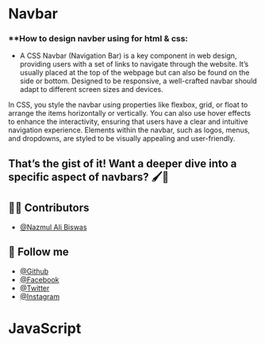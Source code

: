 # Navbar

### **How to design navber using for html & css:

- A CSS Navbar (Navigation Bar) is a key component in web design, providing users with a set of links to navigate through the website. It’s usually placed at the top of the webpage but can also be found on the side or bottom. Designed to be responsive, a well-crafted navbar should adapt to different screen sizes and devices.

In CSS, you style the navbar using properties like flexbox, grid, or float to arrange the items horizontally or vertically. You can also use hover effects to enhance the interactivity, ensuring that users have a clear and intuitive navigation experience. Elements within the navbar, such as logos, menus, and dropdowns, are styled to be visually appealing and user-friendly.

That’s the gist of it! Want a deeper dive into a specific aspect of navbars? 🖌️🧭
-

## 🧑‍💻 Contributors
- [@Nazmul Ali Biswas](https://github.com/nazmulalibiswas/)


## 🥰 Follow me
- [@Github](https://github.com/nazmulalibiswas/) 
- [@Facebook](https://facebook.com/nazmulalibiswas.official/) 
- [@Twitter](https://twitter.com/nazmulalibiswas/) 
- [@Instagram](https://instagram.com/nazmulalibiswas/) 
# JavaScript
